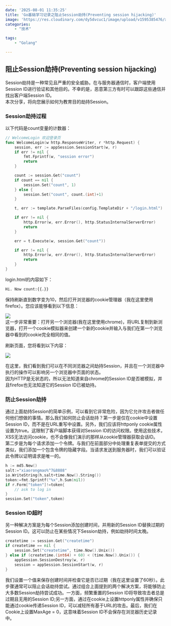 ```yaml
---
date: '2025-08-01 11:35:25'
title: 'Go基础学习记录之阻止Session劫持(Preventing session hijacking)'
image: 'https://res.cloudinary.com/dy5dvcuc1/image/upload/v1595385476/xiaorongmao/golang.jpg'
categories:
    - "技术"

tags:
    - "Golang"

---
```


## 阻止Session劫持(Preventing session hijacking)

Session劫持是一种常见且严重的安全威胁。在与服务器通信时，客户端使用Session ID进行验证和其他目的。不幸的是，恶意第三方有时可以跟踪这些通信并找出客户端Session ID。  
本次分享，将向您展示如何为教育目的劫持Session。

### Session劫持过程

以下代码是count变量的计数器：

```go
// WelcomeLogin 欢迎登录页
func WelcomeLogin(w http.ResponseWriter, r *http.Request) {
    session, err := appSession.SessionStart(w, r)
    if err != nil {
        fmt.Fprintf(w, "session error")
        return
    }

    count := session.Get("count")
    if count == nil {
        session.Set("count", 1)
    } else {
        session.Set("count", count.(int)+1)
    }

    t, err := template.ParseFiles(config.TemplateDir + "/login.html")

    if err != nil {
        http.Error(w, err.Error(), http.StatusInternalServerError)
        return
    }

    err = t.Execute(w, session.Get("count"))

    if err != nil {
        http.Error(w, err.Error(), http.StatusInternalServerError)
        return
    }
}
```

login.html的内容如下：

```html
Hi. Now count:{{.}}
```

保持刷新直到数字变为10，然后打开浏览器的cookie管理器（我在这里使用firefox）。您应该能够看到以下信息：

![](https://cdn.xiaorongmao.com/up/golang_web_30_1.png!/fh/500)  
这一步非常重要：打开另一个浏览器(我在这里使用chrome)，将URL复制到新浏览器，打开一个cookie模拟器来创建一个新的cookie并输入与我们在第一个浏览器中看到的cookie完全相同的值。

刷新页面，您将看到以下内容：

![](https://cdn.xiaorongmao.com/up/golang_web_30_2.png!/fh/500)

在这里，我们看到我们可以在不同浏览器之间劫持Session，并且在一个浏览器中执行的操作可以影响另一个浏览器中页面的状态。  
因为HTTP是无状态的，所以无法知道来自chrome的Session ID是否被模拟，并且firefox也无法知道它的Session ID已被劫持。

### 防止Session劫持

通过上面劫持Session的简单示例，可以看到它非常危险，因为它允许攻击者做任何他们想做的事情。那么我们如何防止会话劫持？第一步是仅在cookie中设置Session ID，而不是在URL重写中设置。另外，我们应该将httponly cookie属性设置为true。这限制了客户端脚本获得对Session ID的访问权限。使用这些技术，XSS无法访问cookie，也不会像我们演示的那样从cookie管理器获取会话ID。  
第二步是为每个请求添加一个令牌。与我们在前面部分中处理重复表单提交的方式类似，我们添加一个包含令牌的隐藏字段。当请求发送到服务器时，我们可以验证此令牌以证明请求是唯一的。

```go
h := md5.New()
salt:="xiaorongmao%^7&8888"
io.WriteString(h,salt+time.Now().String())
token:=fmt.Sprintf("%x",h.Sum(nil))
if r.Form["token"]!=token{
    // ask to log in
}
session.Set("token",token)
```

### Session ID超时

另一种解决方案是为每个Session添加创建时间，并用新的Session ID替换过期的Session ID。这可以防止在某些情况下Session劫持，例如劫持时间太晚。

```go
createtime := session.Get("createtime")
if createtime == nil {
    session.Set("createtime", time.Now().Unix())
} else if (createtime.(int64) + 60) < (time.Now().Unix()) {
    appSession.SessionDestroy(w, r)
    session = appSession.SessionStart(w, r)
}
```

我们设置一个值来保存创建时间并检查它是否已过期（我在这里设置了60秒）。此步骤通常可以阻止会话劫持尝试。通过组合上面提到的两个解决方案，将能够防止大多数Session劫持尝试成功。一方面，频繁重置的Session ID将导致攻击者总是过期且无用的Session ID;另一方面，通过在cookie上设置httponly属性并确保只能通过cookie传递Session ID，可以减轻所有基于URL的攻击。最后，我们在Cookie上设置MaxAge = 0，这意味着Session ID不会保存在浏览器历史记录中。

